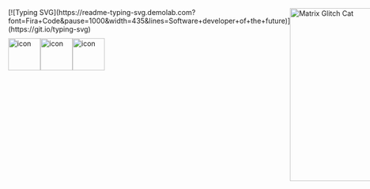 <div style="display: flex; justify-content: space-between; align-items: flex-start;">
  <div>
    [![Typing SVG](https://readme-typing-svg.demolab.com?font=Fira+Code&pause=1000&width=435&lines=Software+developer+of+the+future)](https://git.io/typing-svg)
    <div style="display: flex; margin-top: 10px;">
      <img src="https://techstack-generator.vercel.app/csharp-icon.svg" alt="icon" width="65" height="65" />
      <img src="https://techstack-generator.vercel.app/python-icon.svg" alt="icon" width="65" height="65" />
      <img src="https://techstack-generator.vercel.app/github-icon.svg" alt="icon" width="65" height="65" />
    </div>
  </div>
  <div>
    <img src="https://media.giphy.com/media/wwg1suUiTbCY8H8vIA/giphy-downsized.gif" width="350" height="350" alt="Matrix Glitch Cat">
  </div>
</div>
